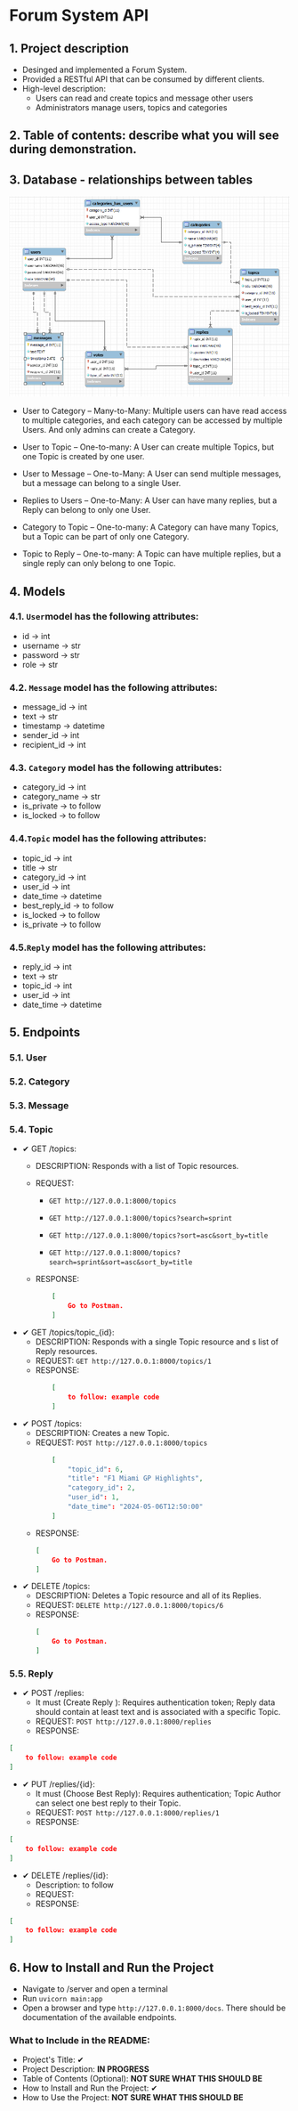 # Forum System API


## 1. Project description
- Desinged and implemented a Forum System.
- Provided a RESTful API that can be consumed by different clients.
- High-level description:
    - Users can read and create topics and message other users
    - Administrators manage users, topics and categories

## 2. Table of contents: describe what you will see during demonstration.


## 3. Database - relationships between tables
![database](./database.png)

- User to Category – Many-to-Many: Multiple users can have read access to multiple categories, and each category can be accessed by multiple Users. And only admins can create a Category.

- User to Topic – One-to-many: A User can create multiple Topics, but one Topic is created by one user.

- User to Message – One-to-Many: A User can send multiple messages, but a message can belong to a single User.

- Replies to Users – One-to-Many:  A User can have many replies, but a Reply can belong to only one User.

- Category to Topic – One-to-many: A Category can have many Topics, but a Topic can be part of only one Category.

- Topic to Reply – One-to-many: A Topic can have multiple replies, but a single reply can only belong to one Topic.


## 4. Models
### 4.1. `User`model has the following attributes:
- id &rarr; int
- username &rarr; str
- password &rarr; str
- role &rarr; str

### 4.2. `Message` model has the following attributes:
- message_id &rarr; int 
- text &rarr; str
- timestamp &rarr; datetime
- sender_id &rarr; int
- recipient_id &rarr; int

### 4.3. `Category` model has the following attributes:
- category_id &rarr; int 
- category_name &rarr; str
- is_private &rarr;  to follow
- is_locked &rarr; to follow

### 4.4.`Topic` model has the following attributes:
- topic_id &rarr; int 
- title &rarr; str
- category_id &rarr; int
- user_id &rarr; int
- date_time &rarr; datetime
- best_reply_id &rarr; to follow
- is_locked &rarr; to follow
- is_private &rarr; to follow

### 4.5.`Reply` model has the following attributes:
- reply_id &rarr; int 
- text &rarr; str
- topic_id &rarr; int
- user_id &rarr; int
- date_time &rarr; datetime

## 5. Endpoints

### 5.1. User 

### 5.2. Category

### 5.3. Message 

### 5.4. Topic
- ✔ GET /topics:
    - DESCRIPTION: Responds with a list of Topic resources.
    - REQUEST: 

        - `GET http://127.0.0.1:8000/topics`

        - `GET http://127.0.0.1:8000/topics?search=sprint`

        - `GET http://127.0.0.1:8000/topics?sort=asc&sort_by=title`

        - `GET http://127.0.0.1:8000/topics?search=sprint&sort=asc&sort_by=title`

    - RESPONSE:
        ```json
            [
                Go to Postman.
            ]
        ```
- ✔ GET /topics/topic_{id}:
    - DESCRIPTION: Responds with a single Topic resource and s list of Reply resources.
    - REQUEST: `GET http://127.0.0.1:8000/topics/1` 
    - RESPONSE:
        ```json
            [
                to follow: example code
            ]
        ```
- ✔ POST /topics:
    - DESCRIPTION: Creates a new Topic.
    - REQUEST: `POST http://127.0.0.1:8000/topics` 
        ```json
            [
                "topic_id": 6,
                "title": "F1 Miami GP Highlights",
                "category_id": 2,
                "user_id": 1,
                "date_time": "2024-05-06T12:50:00"
            ]
        ```
    - RESPONSE:
        ```json
        [
            Go to Postman.
        ]
        ```
- ✔ DELETE /topics:
    - DESCRIPTION: Deletes a Topic resource and all of its Replies.
    - REQUEST: `DELETE http://127.0.0.1:8000/topics/6` 
    - RESPONSE:
        ```json
        [
            Go to Postman.
        ]
        ```

### 5.5. Reply  
- ✔ POST /replies:
    - It must (Create Reply ): Requires authentication token; Reply data should contain at least text and is associated with a specific Topic.
    - REQUEST: `POST http://127.0.0.1:8000/replies` 
    - RESPONSE:
```json
[
    to follow: example code
]
```
- ✔ PUT /replies/{id}:
    - It must (Choose Best Reply): Requires authentication; Topic Author can select one best reply to their Topic.
    - REQUEST: `POST http://127.0.0.1:8000/replies/1` 
    - RESPONSE:
```json
[
    to follow: example code
]
```
- ✔ DELETE /replies/{id}:
    - Description: to follow
    - REQUEST: 
    - RESPONSE:
```json
[
    to follow: example code
]
```


## 6. How to Install and Run the Project
- Navigate to /server and open a terminal
- Run `uvicorn main:app`
- Open a browser and type `http://127.0.0.1:8000/docs`. There should be documentation of the available endpoints.


### What to Include in the README:
- Project's Title: ✔ 
- Project Description: **IN PROGRESS**
- Table of Contents (Optional): **NOT SURE WHAT THIS SHOULD BE**
- How to Install and Run the Project: ✔ 
- How to Use the Project: **NOT SURE WHAT THIS SHOULD BE**